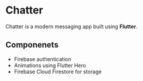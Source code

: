 
# Chatter

 Chatter is a modern messaging app built using **Flutter**.

## Componenets

- Firebase authentication
- Animations using Flutter Hero
- Firebase Cloud Firestore for storage
